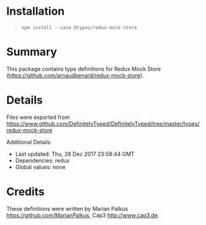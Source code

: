 # Installation
> `npm install --save @types/redux-mock-store`

# Summary
This package contains type definitions for Redux Mock Store (https://github.com/arnaudbenard/redux-mock-store).

# Details
Files were exported from https://www.github.com/DefinitelyTyped/DefinitelyTyped/tree/master/types/redux-mock-store

Additional Details
 * Last updated: Thu, 28 Dec 2017 23:58:44 GMT
 * Dependencies: redux
 * Global values: none

# Credits
These definitions were written by Marian Palkus <https://github.com/MarianPalkus>, Cap3 <http://www.cap3.de>.
